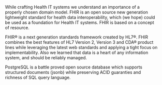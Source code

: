 While crafting Health IT systems we understand an importance 
of a properly chosen domain model. 
FHIR is an open source new generation lightweight standard for health data interoperability, 
which (we hope) could be used as a foundation for Health IT systems. 
FHIR is based on a concept of resource.

FHIR® is a next generation standards framework created by HL7®. 
FHIR combines the best features of HL7 Version 2, Version 3 and CDA® product lines while leveraging the latest web standards and applying a tight focus on implementability.
Also we learned that data is a heart of any information system, 
and should be reliably managed. 

PostgreSQL is a battle proved open source database which supports structured documents (jsonb) while preserving ACID guaranties 
and richness of SQL query language.
